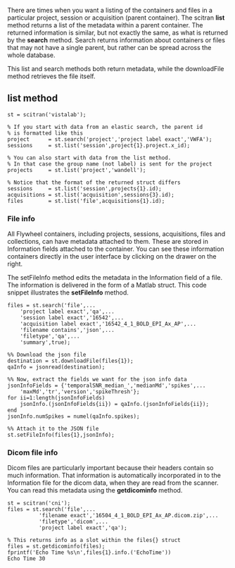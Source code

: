 There are times when you want a listing of the containers and files in a particular project, session or acquisition (parent container). The scitran **list** method returns a list of the metadata within a parent container. The returned information is similar, but not exactly the same, as what is returned by the **search** method.  Search returns information about containers or files that may not have a single parent, but rather can be spread across the whole database.

This list and search methods both return metadata, while the downloadFile method retrieves the file itself.  

## list method
```
st = scitran('vistalab');

% If you start with data from an elastic search, the parent id
% is formatted like this
project      = st.search('project','project label exact','VWFA');
sessions     = st.list('session',project{1}.project.x_id);

% You can also start with data from the list method.
% In that case the group name (not label) is sent for the project
projects     = st.list('project','wandell');

% Notice that the format of the returned struct differs
sessions     = st.list('session',projects{1}.id);
acquisitions = st.list('acquisition',sessions{3}.id); 
files        = st.list('file',acquisitions{1}.id); 
```

### File info

All Flywheel containers, including projects, sessions, acquisitions, files and collections, can have metadata attached to them. These are stored in Information fields attached to the container.  You can see these information containers directly in the user interface by clicking on the drawer on the right.

The setFileInfo method edits the metadata in the Information field of a file.  The information is delivered in the form of a Matlab struct.  This code snippet illustrates the **setFileInfo** method.
```
files = st.search('file',...
    'project label exact','qa',...
    'session label exact','16542',...
    'acquisition label exact','16542_4_1_BOLD_EPI_Ax_AP',...
    'filename contains','json',...
    'filetype','qa',...
    'summary',true);

%% Download the json file
destination = st.downloadFile(files{1});
qaInfo = jsonread(destination);

%% Now, extract the fields we want for the json info data 
jsonInfoFields = {'temporalSNR_median_','medianMd','spikes',...
    'maxMd','tr','version','spikeThresh'};
for ii=1:length(jsonInfoFields)
    jsonInfo.(jsonInfoFields{ii}) = qaInfo.(jsonInfoFields{ii});
end
jsonInfo.numSpikes = numel(qaInfo.spikes);

%% Attach it to the JSON file
st.setFileInfo(files{1},jsonInfo);
```

### Dicom file info
Dicom files are particularly important because their headers contain so much information.  That information is automatically incorporated in to the Information file for the dicom data, when they are read from the scanner.  You can read this metadata using the **getdicominfo** method.
```
st = scitran('cni');
files = st.search('file',...
          'filename exact','16504_4_1_BOLD_EPI_Ax_AP.dicom.zip',...
          'filetype','dicom',...
          'project label exact','qa');

% This returns info as a slot within the files{} struct
files = st.getdicominfo(files);
fprintf('Echo Time %s\n',files{1}.info.('EchoTime'))
Echo Time 30
```

